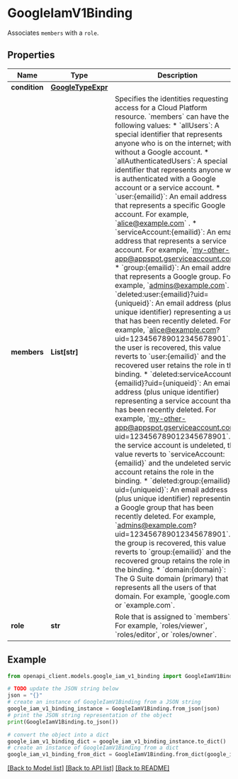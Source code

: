 # GoogleIamV1Binding

Associates `members` with a `role`.

## Properties

Name | Type | Description | Notes
------------ | ------------- | ------------- | -------------
**condition** | [**GoogleTypeExpr**](GoogleTypeExpr.md) |  | [optional] 
**members** | **List[str]** | Specifies the identities requesting access for a Cloud Platform resource. &#x60;members&#x60; can have the following values:  * &#x60;allUsers&#x60;: A special identifier that represents anyone who is    on the internet; with or without a Google account.  * &#x60;allAuthenticatedUsers&#x60;: A special identifier that represents anyone    who is authenticated with a Google account or a service account.  * &#x60;user:{emailid}&#x60;: An email address that represents a specific Google    account. For example, &#x60;alice@example.com&#x60; .   * &#x60;serviceAccount:{emailid}&#x60;: An email address that represents a service    account. For example, &#x60;my-other-app@appspot.gserviceaccount.com&#x60;.  * &#x60;group:{emailid}&#x60;: An email address that represents a Google group.    For example, &#x60;admins@example.com&#x60;.  * &#x60;deleted:user:{emailid}?uid&#x3D;{uniqueid}&#x60;: An email address (plus unique    identifier) representing a user that has been recently deleted. For    example, &#x60;alice@example.com?uid&#x3D;123456789012345678901&#x60;. If the user is    recovered, this value reverts to &#x60;user:{emailid}&#x60; and the recovered user    retains the role in the binding.  * &#x60;deleted:serviceAccount:{emailid}?uid&#x3D;{uniqueid}&#x60;: An email address (plus    unique identifier) representing a service account that has been recently    deleted. For example,    &#x60;my-other-app@appspot.gserviceaccount.com?uid&#x3D;123456789012345678901&#x60;.    If the service account is undeleted, this value reverts to    &#x60;serviceAccount:{emailid}&#x60; and the undeleted service account retains the    role in the binding.  * &#x60;deleted:group:{emailid}?uid&#x3D;{uniqueid}&#x60;: An email address (plus unique    identifier) representing a Google group that has been recently    deleted. For example, &#x60;admins@example.com?uid&#x3D;123456789012345678901&#x60;. If    the group is recovered, this value reverts to &#x60;group:{emailid}&#x60; and the    recovered group retains the role in the binding.   * &#x60;domain:{domain}&#x60;: The G Suite domain (primary) that represents all the    users of that domain. For example, &#x60;google.com&#x60; or &#x60;example.com&#x60;.   | [optional] 
**role** | **str** | Role that is assigned to &#x60;members&#x60;. For example, &#x60;roles/viewer&#x60;, &#x60;roles/editor&#x60;, or &#x60;roles/owner&#x60;. | [optional] 

## Example

```python
from openapi_client.models.google_iam_v1_binding import GoogleIamV1Binding

# TODO update the JSON string below
json = "{}"
# create an instance of GoogleIamV1Binding from a JSON string
google_iam_v1_binding_instance = GoogleIamV1Binding.from_json(json)
# print the JSON string representation of the object
print(GoogleIamV1Binding.to_json())

# convert the object into a dict
google_iam_v1_binding_dict = google_iam_v1_binding_instance.to_dict()
# create an instance of GoogleIamV1Binding from a dict
google_iam_v1_binding_from_dict = GoogleIamV1Binding.from_dict(google_iam_v1_binding_dict)
```
[[Back to Model list]](../README.md#documentation-for-models) [[Back to API list]](../README.md#documentation-for-api-endpoints) [[Back to README]](../README.md)


